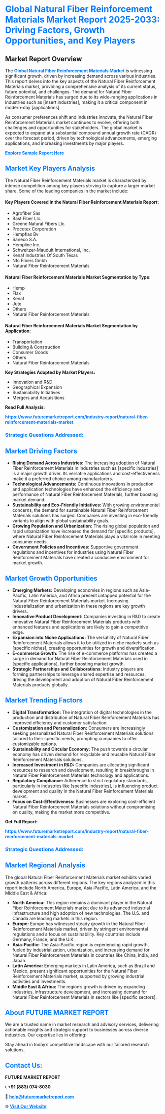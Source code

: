 <h1 style="color: #007BFF;">Global Natural Fiber Reinforcement Materials Market Report 2025-2033: Driving Factors, Growth Opportunities, and Key Players</h1>

<section id="overview">
<h2>Market Report Overview</h2>
<p>The <a href="https://www.futuremarketreport.com/industry-report/natural-fiber-reinforcement-materials-market" style="color: #007BFF; text-decoration: none;"><strong>Global Natural Fiber Reinforcement Materials Market</strong></a> is witnessing significant growth, driven by increasing demand across various industries. This report delves into the key aspects of the Natural Fiber Reinforcement Materials market, providing a comprehensive analysis of its current status, future potential, and challenges. The demand for Natural Fiber Reinforcement Materials has surged due to its wide-ranging applications in industries such as [insert industries], making it a critical component in modern-day [applications].</p>
<p>As consumer preferences shift and industries innovate, the Natural Fiber Reinforcement Materials market continues to evolve, offering both challenges and opportunities for stakeholders. The global market is expected to expand at a substantial compound annual growth rate (CAGR) over the forecast period, driven by technological advancements, emerging applications, and increasing investments by major players.</p>
</section>

<section id="overview">
<p><a href="https://www.futuremarketreport.com/request-sample/reportId=61441" style="color: #007BFF; text-decoration: none;"><strong>Explore Sample Report Here</strong></a></p>
</section>

<section id="key-players">
<h2 style="color: #007BFF;">Market Key Players Analysis</h2>
<p>The Natural Fiber Reinforcement Materials market is characterized by intense competition among key players striving to capture a larger market share. Some of the leading companies in the market include:</p>
<h4>Key Players Covered in the Natural Fiber Reinforcement Materials Report:</h4>
<ul><li>Agrofiber Sas</li><li>Bast Fiber Llc.</li><li>Greene Natural Fibers Llc.</li><li>Procotex Corporation</li><li>Hempflax Bv</li><li>Saneco S.A.</li><li>Hempline Inc.</li><li>Schweitzer-Mauduit International, Inc.</li><li>Kenaf Industries Of South Texas</li><li>Nfc Fibers Gmbh</li><li>Natural Fiber Reinforcement Materials</li></ul>
<h4>Natural Fiber Reinforcement Materials Market Segmentation by Type:</h4>
<ul><li>Hemp</li><li>Flax</li><li>Kenaf</li><li>Jute</li><li>Others</li><li>Natural Fiber Reinforcement Materials</li></ul>

<h4>Natural Fiber Reinforcement Materials Market Segmentation by Application:</h4>
<ul><li>Transportation</li><li>Building &amp; Construction</li><li>Consumer Goods</li><li>Others</li><li>Natural Fiber Reinforcement Materials</li></ul>
<p><strong>Key Strategies Adopted by Market Players:</strong></p>
<ul>
<li>Innovation and R&D</li>
<li>Geographical Expansion</li>
<li>Sustainability Initiatives</li>
<li>Mergers and Acquisitions</li>
</ul>
</section>

<section>
<p><strong>Read Full Analysis: </strong></p><a href="https://www.futuremarketreport.com/industry-report/natural-fiber-reinforcement-materials-market" style="color: #007BFF; text-decoration: none;"><strong>https://www.futuremarketreport.com/industry-report/natural-fiber-reinforcement-materials-market</strong></a>
<h3 style="color: #007BFF;">Strategic Questions Addressed:</h3>
</section>

<section id="driving-factors">
<h2 style="color: #007BFF;">Market Driving Factors</h2>
<ul>
<li><strong>Rising Demand Across Industries:</strong> The increasing adoption of Natural Fiber Reinforcement Materials in industries such as [specific industries] is a major growth driver. Its versatile applications and cost-effectiveness make it a preferred choice among manufacturers.</li>
<li><strong>Technological Advancements:</strong> Continuous innovations in production and application technologies have enhanced the efficiency and performance of Natural Fiber Reinforcement Materials, further boosting market demand.</li>
<li><strong>Sustainability and Eco-Friendly Initiatives:</strong> With growing environmental concerns, the demand for sustainable Natural Fiber Reinforcement Materials solutions has surged. Companies are investing in eco-friendly variants to align with global sustainability goals.</li>
<li><strong>Growing Population and Urbanization:</strong> The rising global population and rapid urbanization have increased the demand for [specific products], where Natural Fiber Reinforcement Materials plays a vital role in meeting consumer needs.</li>
<li><strong>Government Policies and Incentives:</strong> Supportive government regulations and incentives for industries using Natural Fiber Reinforcement Materials have created a conducive environment for market growth.</li>
</ul>
</section>

<section id="growth-opportunities">
<h2 style="color: #007BFF;">Market Growth Opportunities</h2>
<ul>
<li><strong>Emerging Markets:</strong> Developing economies in regions such as Asia-Pacific, Latin America, and Africa present untapped potential for the Natural Fiber Reinforcement Materials market. Increasing industrialization and urbanization in these regions are key growth drivers.</li>
<li><strong>Innovative Product Development:</strong> Companies investing in R&D to create innovative Natural Fiber Reinforcement Materials products with enhanced features and applications are likely to gain a competitive edge.</li>
<li><strong>Expansion into Niche Applications:</strong> The versatility of Natural Fiber Reinforcement Materials allows it to be utilized in niche markets such as [specific niches], creating opportunities for growth and diversification.</li>
<li><strong>E-commerce Growth:</strong> The rise of e-commerce platforms has created a surge in demand for Natural Fiber Reinforcement Materials used in [specific applications], further boosting market growth.</li>
<li><strong>Strategic Partnerships and Collaborations:</strong> Industry players are forming partnerships to leverage shared expertise and resources, driving the development and adoption of Natural Fiber Reinforcement Materials products globally.</li>
</ul>
</section>

<section id="trending-factors">
<h2 style="color: #007BFF;">Market Trending Factors</h2>
<ul>
<li><strong>Digital Transformation:</strong> The integration of digital technologies in the production and distribution of Natural Fiber Reinforcement Materials has improved efficiency and customer satisfaction.</li>
<li><strong>Customization and Personalization:</strong> Consumers are increasingly seeking personalized Natural Fiber Reinforcement Materials solutions tailored to their specific needs, prompting companies to offer customizable options.</li>
<li><strong>Sustainability and Circular Economy:</strong> The push towards a circular economy has driven demand for recyclable and reusable Natural Fiber Reinforcement Materials solutions.</li>
<li><strong>Increased Investment in R&D:</strong> Companies are allocating significant resources to research and development, resulting in breakthroughs in Natural Fiber Reinforcement Materials technology and applications.</li>
<li><strong>Regulatory Compliance:</strong> Adherence to strict regulatory standards, particularly in industries like [specific industries], is influencing product development and quality in the Natural Fiber Reinforcement Materials market.</li>
<li><strong>Focus on Cost-Effectiveness:</strong> Businesses are exploring cost-efficient Natural Fiber Reinforcement Materials solutions without compromising on quality, making the market more competitive.</li>
</ul>
</section>

<section>
<p><strong>Get Full Report: </strong></p><a href="https://www.futuremarketreport.com/industry-report/natural-fiber-reinforcement-materials-market" style="color: #007BFF; text-decoration: none;"><strong>https://www.futuremarketreport.com/industry-report/natural-fiber-reinforcement-materials-market</strong></a>
<h3 style="color: #007BFF;">Strategic Questions Addressed:</h3>
</section>


<section id="regional-analysis">
<h2 style="color: #007BFF;">Market Regional Analysis</h2>
<p>The global Natural Fiber Reinforcement Materials market exhibits varied growth patterns across different regions. The key regions analyzed in this report include North America, Europe, Asia-Pacific, Latin America, and the Middle East & Africa:</p>
<ul>
<li><strong>North America:</strong> This region remains a dominant player in the Natural Fiber Reinforcement Materials market due to its advanced industrial infrastructure and high adoption of new technologies. The U.S. and Canada are leading markets in this region.</li>
<li><strong>Europe:</strong> Europe has witnessed steady growth in the Natural Fiber Reinforcement Materials market, driven by stringent environmental regulations and a focus on sustainability. Key countries include Germany, France, and the U.K.</li>
<li><strong>Asia-Pacific:</strong> The Asia-Pacific region is experiencing rapid growth, fueled by industrialization, urbanization, and increasing demand for Natural Fiber Reinforcement Materials in countries like China, India, and Japan.</li>
<li><strong>Latin America:</strong> Emerging markets in Latin America, such as Brazil and Mexico, present significant opportunities for the Natural Fiber Reinforcement Materials market, supported by growing industrial activities and investments.</li>
<li><strong>Middle East & Africa:</strong> The region’s growth is driven by expanding industries, infrastructure development, and increasing demand for Natural Fiber Reinforcement Materials in sectors like [specific sectors].</li>
</ul>
</section>

<footer>
<h2 style="color: #007BFF;">About FUTURE MARKET REPORT</h2>
<p>We are a trusted name in market research and advisory services, delivering actionable insights and strategic support to businesses across diverse industries. Our expertise lies in offering:</p>

<p>Stay ahead in today’s competitive landscape with our tailored research solutions.</p>

<h2 style="color: #007BFF;">Contact Us:</h2>
<p><strong>FUTURE MARKET REPORT</strong></p>
<p>📞 <strong>+91 (883) 074-8030</strong></p>
<p>📧 <strong><a href="mailto:help@futuremarketreport.com" style="color: #007BFF;">help@futuremarketreport.com</a></strong></p>
<p>🌐 <strong><a href="https://www.futuremarketreport.com/" style="color: #007BFF;">Visit Our Website</a></strong></p>
</footer>
